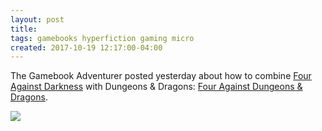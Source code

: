 ```yaml
---
layout: post
title: 
tags: gamebooks hyperfiction gaming micro
created: 2017-10-19 12:17:00-04:00
---
```

The Gamebook Adventurer posted yesterday about how to combine [Four Against Darkness](https://boardgamegeek.com/boardgame/197097/four-against-darkness) with Dungeons & Dragons: [Four Against Dungeons & Dragons](http://gamebookadventurer.blogspot.com/2018/05/four-against-dungeons-dragons.html).

<a href="https://www.amazon.com/Four-Against-Darkness-pen-paper/dp/1976371457/ref=as_li_ss_il?ie=UTF8&linkCode=li2&tag=mcdema-20&linkId=1e76980fbcf5125fd61950e92df044ad" target="_blank"><img border="0" src="//ws-na.amazon-adsystem.com/widgets/q?_encoding=UTF8&ASIN=1976371457&Format=_SL160_&ID=AsinImage&MarketPlace=US&ServiceVersion=20070822&WS=1&tag=mcdema-20" ></a><img src="https://ir-na.amazon-adsystem.com/e/ir?t=mcdema-20&l=li2&o=1&a=1976371457" width="1" height="1" border="0" alt="" style="border:none !important; margin:0px !important;" />
